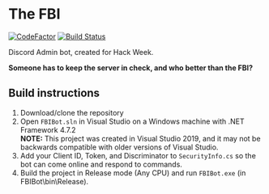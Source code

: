 # The FBI

[![CodeFactor](https://www.codefactor.io/repository/github/josedolf-staller/fbibot/badge)](https://www.codefactor.io/repository/github/josedolf-staller/fbibot)
[![Build Status](https://hallb1016.visualstudio.com/FBIBot/_apis/build/status/josedolf-staller.FBIBot?branchName=master)](https://hallb1016.visualstudio.com/FBIBot/_build/latest?definitionId=2&branchName=master)

Discord Admin bot, created for Hack Week.

**Someone has to keep the server in check, and who better than the FBI?**

## Build instructions
1. Download/clone the repository
2. Open `FBIBot.sln` in Visual Studio on a Windows machine with .NET Framework 4.7.2  
**NOTE:** This project was created in Visual Studio 2019, and it may not be backwards compatible with older versions of Visual Studio.
3. Add your Client ID, Token, and Discriminator to `SecurityInfo.cs` so the bot can come online and respond to commands.
4. Build the project in Release mode (Any CPU) and run `FBIBot.exe` (in FBIBot\bin\Release).
